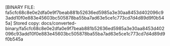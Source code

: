 [BINARY FILE: fa5cfc68c8e0e2dfa0e9f7beab881b52636ed5985a3e30aa8453d402096c93add10f0e883e45603bc505878ba55ba7ad63e5ce1c773cd7d4d89d9f0b545a]
Stored copy: docs/converted-binary/fa5cfc68c8e0e2dfa0e9f7beab881b52636ed5985a3e30aa8453d402096c93add10f0e883e45603bc505878ba55ba7ad63e5ce1c773cd7d4d89d9f0b545a
